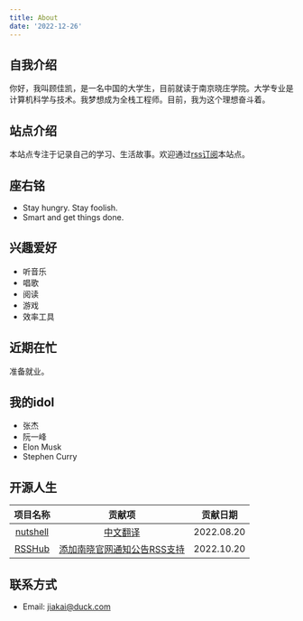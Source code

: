 ```yaml
---
title: About
date: '2022-12-26'
---
```


## 自我介绍

你好，我叫顾佳凯，是一名中国的大学生，目前就读于南京晓庄学院。大学专业是计算机科学与技术。我梦想成为全栈工程师。目前，我为这个理想奋斗着。

## 站点介绍

本站点专注于记录自己的学习、生活故事。欢迎通过[rss订阅](https://web.archive.org/web/20221128023113/https://blog.gujiakai.top/feed/atom/)本站点。

## 座右铭

- Stay hungry. Stay foolish.
- Smart and get things done.

## 兴趣爱好

- 听音乐
- 唱歌
- 阅读
- 游戏
- 效率工具

## 近期在忙

准备就业。

## 我的idol

- 张杰
- 阮一峰
- Elon Musk
- Stephen Curry

## 开源人生

| 项目名称                                                     | 贡献项                                                       | 贡献日期   |
| :------------------------------------------------------------: | :------------------------------------------------------------: | :----------: |
| [nutshell](https://web.archive.org/web/20221128023113/https://github.com/ncase/nutshell) | [中文翻译](https://web.archive.org/web/20221128023113/https://github.com/ncase/nutshell/pull/14) | 2022.08.20 |
| [RSSHub](https://web.archive.org/web/20221128023113/https://github.com/DIYgod/RSSHub) | [添加南晓官网通知公告RSS支持](https://web.archive.org/web/20221128023113/https://github.com/DIYgod/RSSHub/pull/11125) | 2022.10.20 |

## 联系方式

- Email: [jiakai@duck.com](https://web.archive.org/web/20221128023113/mailto:jiakai@duck.com)
